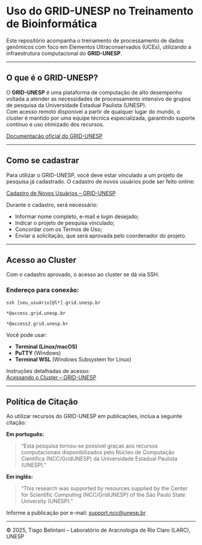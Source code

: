 
#  Uso do GRID-UNESP no Treinamento de Bioinformática

Este repositório acompanha o treinamento de processamento de dados genômicos com foco em Elementos Ultraconservados (UCEs), utilizando a infraestrutura computacional do **GRID-UNESP**.

---

##  O que é o GRID-UNESP?

O **GRID-UNESP** é uma plataforma de computação de alto desempenho voltada a atender as necessidades de processamento intensivo de grupos de pesquisa da Universidade Estadual Paulista (UNESP).  
Com acesso remoto disponível a partir de qualquer lugar do mundo, o cluster é mantido por uma equipe técnica especializada, garantindo suporte contínuo e uso otimizado dos recursos.

[Documentação oficial do GRID-UNESP](https://www.ncc.unesp.br/gridunesp/docs/v2/index.html)

---

##  Como se cadastrar

Para utilizar o GRID-UNESP, você deve estar vinculado a um projeto de pesquisa já cadastrado. O cadastro de novos usuários pode ser feito online:

 [Cadastro de Novos Usuários – GRID-UNESP](https://www.ncc.unesp.br/gridunesp/docs/v2/cadastro.html#cadastro-de-novos-usuarios)

Durante o cadastro, será necessário:
- Informar nome completo, e-mail e login desejado;
- Indicar o projeto de pesquisa vinculado;
- Concordar com os Termos de Uso;
- Enviar a solicitação, que será aprovada pelo coordenador do projeto.

---

##  Acesso ao Cluster

Com o cadastro aprovado, o acesso ao cluster se dá via SSH.

### Endereço para conexão:

```
ssh [seu_usuário]@l*].grid.unesp.br
```
```
*@access.grid.unesp.br
```
```
*@access2.grid.unesp.br
```

Você pode usar:
- **Terminal (Linux/macOS)**
- **PuTTY** (Windows)
- **Terminal WSL** (Windows Subsystem for Linux)

 Instruções detalhadas de acesso:  
 [Acessando o Cluster – GRID-UNESP](https://www.ncc.unesp.br/gridunesp/docs/v2/manual/01_acessando_o_cluster.html)

---

##  Política de Citação

Ao utilizar recursos do GRID-UNESP em publicações, inclua a seguinte citação:

**Em português:**

> “Esta pesquisa tornou-se possível graças aos recursos computacionais disponibilizados pelo Núcleo de Computação Científica (NCC/GridUNESP) da Universidade Estadual Paulista (UNESP).”

**Em inglês:**

> “This research was supported by resources supplied by the Center for Scientific Computing (NCC/GridUNESP) of the São Paulo State University (UNESP).”

Informe a publicação por e-mail: [support.ncc@unesp.br](mailto:support.ncc@unesp.br)

---

© 2025, Tiago Belintani – Laboratório de Aracnologia de Rio Claro (LARC), UNESP
